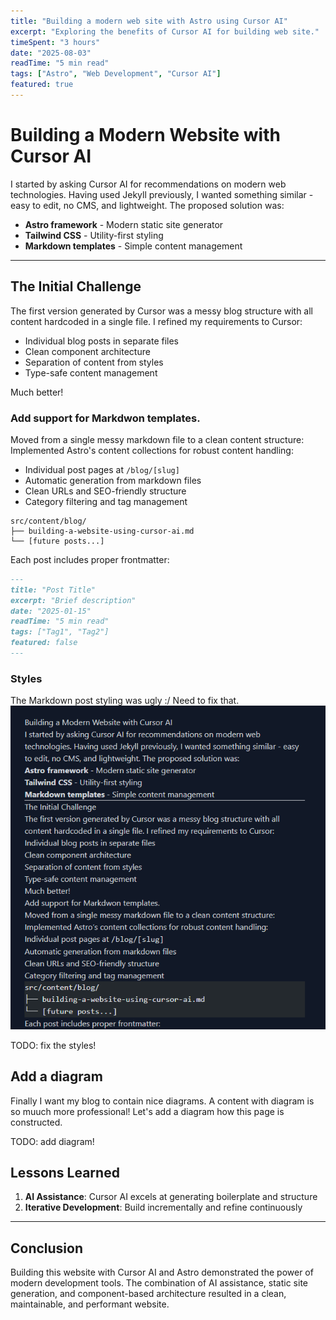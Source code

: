 ```yaml
---
title: "Building a modern web site with Astro using Cursor AI"
excerpt: "Exploring the benefits of Cursor AI for building web site."
timeSpent: "3 hours"
date: "2025-08-03"
readTime: "5 min read"
tags: ["Astro", "Web Development", "Cursor AI"]
featured: true
---
```


# Building a Modern Website with Cursor AI

I started by asking Cursor AI for recommendations on modern web technologies. Having used Jekyll previously, I wanted something similar - easy to edit, no CMS, and lightweight. The proposed solution was:

- **Astro framework** - Modern static site generator
- **Tailwind CSS** - Utility-first styling
- **Markdown templates** - Simple content management

---

## The Initial Challenge

The first version generated by Cursor was a messy blog structure with all content hardcoded in a single file. I refined my requirements to Cursor:

- Individual blog posts in separate files
- Clean component architecture  
- Separation of content from styles
- Type-safe content management

Much better!

### Add support for Markdwon templates.

Moved from a single messy markdown file to a clean content structure:
Implemented Astro's content collections for robust content handling:
- Individual post pages at `/blog/[slug]`
- Automatic generation from markdown files
- Clean URLs and SEO-friendly structure
- Category filtering and tag management

```
src/content/blog/
├── building-a-website-using-cursor-ai.md
└── [future posts...]
```

Each post includes proper frontmatter:

```markdown
---
title: "Post Title"
excerpt: "Brief description"
date: "2025-01-15"
readTime: "5 min read"
tags: ["Tag1", "Tag2"]
featured: false
---
```

### Styles

The Markdown post styling was ugly :/ Need to fix that. 
![Example of ugly markdown formatting](/images/blog/md-ugly-formatting.png)

TODO: fix the styles!

## Add a diagram
Finally I want my blog to contain nice diagrams. A content with diagram is so muuch more professional!
Let's add a diagram how this page is constructed.

TODO: add diagram!

## Lessons Learned

1. **AI Assistance**: Cursor AI excels at generating boilerplate and structure
1. **Iterative Development**: Build incrementally and refine continuously

---

## Conclusion

Building this website with Cursor AI and Astro demonstrated the power of modern development tools. The combination of AI assistance, static site generation, and component-based architecture resulted in a clean, maintainable, and performant website.
